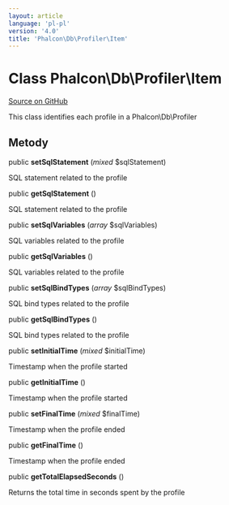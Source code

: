 ```yaml
---
layout: article
language: 'pl-pl'
version: '4.0'
title: 'Phalcon\Db\Profiler\Item'
---
```


# Class **Phalcon\Db\Profiler\Item**

<a href="https://github.com/phalcon/cphalcon/tree/v4.0.0/phalcon/db/profiler/item.zep" class="btn btn-default btn-sm">Source on GitHub</a>

This class identifies each profile in a Phalcon\Db\Profiler

## Metody

public **setSqlStatement** (*mixed* $sqlStatement)

SQL statement related to the profile

public **getSqlStatement** ()

SQL statement related to the profile

public **setSqlVariables** (*array* $sqlVariables)

SQL variables related to the profile

public **getSqlVariables** ()

SQL variables related to the profile

public **setSqlBindTypes** (*array* $sqlBindTypes)

SQL bind types related to the profile

public **getSqlBindTypes** ()

SQL bind types related to the profile

public **setInitialTime** (*mixed* $initialTime)

Timestamp when the profile started

public **getInitialTime** ()

Timestamp when the profile started

public **setFinalTime** (*mixed* $finalTime)

Timestamp when the profile ended

public **getFinalTime** ()

Timestamp when the profile ended

public **getTotalElapsedSeconds** ()

Returns the total time in seconds spent by the profile